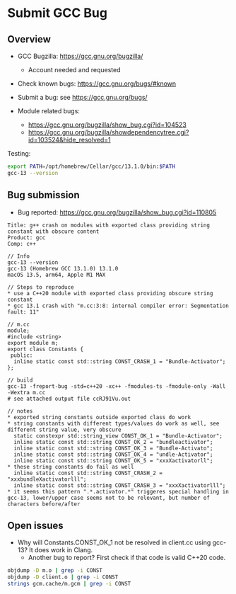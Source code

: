 # Submit GCC Bug

## Overview

* GCC Bugzilla: <https://gcc.gnu.org/bugzilla/>
  * Account needed and requested
* Check known bugs: <https://gcc.gnu.org/bugs/#known>
* Submit a bug: see <https://gcc.gnu.org/bugs/>

* Module related bugs:
  * <https://gcc.gnu.org/bugzilla/show_bug.cgi?id=104523>
  * <https://gcc.gnu.org/bugzilla/showdependencytree.cgi?id=103524&hide_resolved=1>

Testing:

```bash
export PATH=/opt/homebrew/Cellar/gcc/13.1.0/bin:$PATH
gcc-13 --version
```

## Bug submission

* Bug reported: <https://gcc.gnu.org/bugzilla/show_bug.cgi?id=110805>

```plain
Title: g++ crash on modules with exported class providing string constant with obscure content
Product: gcc
Comp: c++

// Info
gcc-13 --version
gcc-13 (Homebrew GCC 13.1.0) 13.1.0
macOS 13.5, arm64, Apple M1 MAX

// Steps to reproduce
* use a C++20 module with exported class providing obscure string constant
* gcc 13.1 crash with "m.cc:3:8: internal compiler error: Segmentation fault: 11"

// m.cc
module;
#include <string>
export module m;
export class Constants {
 public:
  inline static const std::string CONST_CRASH_1 = "Bundle-Activator";
};

// build
gcc-13 -freport-bug -std=c++20 -xc++ -fmodules-ts -fmodule-only -Wall -Wextra m.cc
# see attached output file ccRJ91Vu.out

// notes
* exported string constants outside exported class do work
* string constants with different types/values do work as well, see different string value, very obscure
  static constexpr std::string_view CONST_OK_1 = "Bundle-Activator";
  inline static const std::string CONST_OK_2 = "bundleactivator";
  inline static const std::string CONST_OK_3 = "Bundle-Activato";
  inline static const std::string CONST_OK_4 = "undle-Activator";
  inline static const std::string CONST_OK_5 = "xxxXactivatorll";
* these string constants do fail as well
  inline static const std::string CONST_CRASH_2 = "xxxbundleXactivatorlll";
  inline static const std::string CONST_CRASH_3 = "xxxXactivatorlll";
* it seems this pattern ".*.activator.*" triggeres special handling in gcc-13, lower/upper case seems not to be relevant, but number of characters before/after
```

## Open issues

* Why will Constants.CONST_OK_1 not be resolved in client.cc using gcc-13? It does work in Clang.
  * Another bug to report? First check if that code is valid C++20 code.

```bash
objdump -D m.o | grep -i CONST
objdump -D client.o | grep -i CONST
strings gcm.cache/m.gcm | grep -i CONST
```
